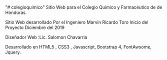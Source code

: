 "# colegioquimico" 
Sitio Web para el Colegio Químico y Farmacéutico de de Honduras. 

Sitio Web desarrollado Por el Ingeniero Marvin Ricardo Toro
Inicio del Proyecto Diciembre del 2019

Diseñador Web :Lic. Salomon Chavarria

Desarrollado en HTML5 , CSS3 , Javascript, Bootstrap 4, FontAwsome, Jquery. 


